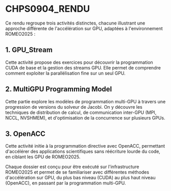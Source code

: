 # CHPS0904_RENDU

Ce rendu regroupe trois activités distinctes, chacune illustrant une approche différente de l'accélération sur GPU, adaptées à l'environnement ROMEO2025 :

## 1. GPU_Stream
Cette activité propose des exercices pour découvrir la programmation CUDA de base et la gestion des streams GPU. Elle permet de comprendre comment exploiter la parallélisation fine sur un seul GPU.

## 2. MultiGPU Programming Model
Cette partie explore les modèles de programmation multi-GPU à travers une progression de versions du solveur de Jacobi. On y découvre les techniques de distribution de calcul, de communication inter-GPU (MPI, NCCL, NVSHMEM), et d'optimisation de la concurrence sur plusieurs GPUs.

## 3. OpenACC
Cette activité initie à la programmation directive avec OpenACC, permettant d'accélérer des applications scientifiques sans réécriture lourde du code, en ciblant les GPU de ROMEO2025.

Chaque dossier est conçu pour être exécuté sur l'infrastructure ROMEO2025 et permet de se familiariser avec différentes méthodes d'accélération sur GPU, du plus bas niveau (CUDA) au plus haut niveau (OpenACC), en passant par la programmation multi-GPU.
